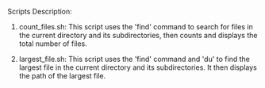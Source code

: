 Scripts Description:

1. count_files.sh:
   This script uses the 'find' command to search for files in the current directory and its subdirectories, then counts and displays the total number of files.

2. largest_file.sh:
   This script uses the 'find' command and 'du' to find the largest file in the current directory and its subdirectories. It then displays the path of the largest file.

